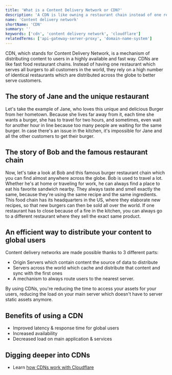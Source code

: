 ```yaml
---
title: 'What is a Content Delivery Network or CDN?'
description: 'A CDN is like owning a restaurant chain instead of one restaurant to sell more of your burgers around the world.'
name: 'Content delivery network'
shortName: 'CDN'
summary: ''
keywords: ['cdn', 'content delivery network', 'cloudflare']
relatedTerms: ['api-gateway-server-proxy', 'domain-name-system']
---
```


CDN, which stands for Content Delivery Network, is a mechanism of distributing content to users in a highly available and fast way. CDNs are like fast food restaurant chains. Instead of having one restaurant which serves all burgers to all customers in the world, they rely on a high number of identical restaurants which are distributed across the globe to better serve customers.

## The story of Jane and the unique restaurant

Let's take the example of Jane, who loves this unique and delicious Burger from her hometown. Because she lives far away from it, each time she wants a burger, she has to travel for two hours, and sometimes, even wait for another hour in line because too many people are waiting for the same burger. In case there's an issue in the kitchen, it's impossible for Jane and all the other customers to get their burger.

## The story of Bob and the famous restaurant chain

Now, let's take a look at Bob and this famous burger restaurant chain which you can find almost anywhere across the globe. Bob is used to travel a lot. Whether he's at home or traveling for work, he can always find a place to eat his favorite sandwich nearby. They always taste and smell exactly the same, because they're using the same recipe and the same ingredients. This food chain has its headquarters in the US, where they elaborate new recipes, so that new burgers can then be sold all over the world. If one restaurant has to close because of a fire in the kitchen, you can always go to a different restaurant where they sell the exact same product.

## An efficient way to distribute your content to global users

Content delivery networks are made possible thanks to 3 different parts:

- Origin Servers which contain content the source of data to distribute
- Servers across the world which cache and distribute that content and sync with the first ones
- A mechanism to always route users to the nearest server.

By using CDNs, you're reducing the time to access your assets for your users, reducing the load on your main server which doesn't have to server static assets anymore.

## Benefits of using a CDN

- Improved latency & response time for global users
- Increased availability
- Decreased load on main application & services

## Digging deeper into CDNs

- Learn [how CDNs work with Cloudflare](https://www.cloudflare.com/learning/cdn/what-is-a-cdn/)
